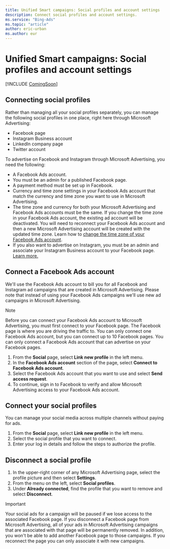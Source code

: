 ```yaml
---
title: Unified Smart campaigns: Social profiles and account settings
description: Connect social profiles and account settings.
ms.service: "Bing-Ads"
ms.topic: "article"
author: eric-urban
ms.author: eur
---
```


# Unified Smart campaigns: Social profiles and account settings

[!INCLUDE [ComingSoon](./includes/ComingSoon.md)]
## Connecting social profiles

Rather than managing all your social profiles separately, you can manage the following social profiles in one place, right here through Microsoft Advertising:

- Facebook page
- Instagram Business account
- LinkedIn company page
- Twitter account

To advertise on Facebook and Instagram through Microsoft Advertising, you need the following:

- A Facebook Ads account.
- You must be an admin for a published Facebook page.
- A payment method must be set up in Facebook.
- Currency and time zone settings in your Facebook Ads account that match the currency and time zone you want to use in Microsoft Advertising.
- The time zone and currency for both your Microsoft Advertising and Facebook Ads  accounts must be the same. If you change the time zone in your Facebook Ads account, the existing ad account will be deactivated. You will need to reconnect your Facebook Ads account and then a new Microsoft Advertising account will be created with the updated time zone. Learn how to [change the time zone of your Facebook Ads account](https://go.microsoft.com/fwlink?LinkId=2113516).
- If you also want to advertise on Instagram, you must be an admin and associate your Instagram Business account to your Facebook page. [Learn more.](https://go.microsoft.com/fwlink?LinkId=2110520)

## Connect a Facebook Ads account

We'll use the Facebook Ads account to bill you for all Facebook and Instagram ad campaigns that are created in Microsoft Advertising. Please note that instead of using your Facebook Ads campaigns we'll use new ad campaigns in Microsoft Advertising.

> [!NOTE]
> Before you can connect your Facebook Ads account to Microsoft Advertising, you must first connect to your Facebook page. The Facebook page is where you are driving the traffic to. You can only connect one Facebook Ads account, but you can connect up to 10 Facebook pages. You can only connect a Facebook Ads account that can advertise on your Facebook pages.

1. From the **Social** page, select **Link new profile** in the left menu.
1. In the **Facebook Ads account** section of the page, select **Connect to Facebook Ads account**.
1. Select the Facebook Ads account that you want to use and select **Send access request**.
1. To continue, sign in to Facebook to verify and allow Microsoft Advertising access to your Facebook Ads account.

## Connect your social profiles

You can manage your social media across multiple channels without paying for ads.

1. From the **Social** page, select **Link new profile** in the left menu.
1. Select the social profile that you want to connect.
1. Enter your log in details and follow the steps to authorize the profile.

## Disconnect a social profile

1. In the upper-right corner of any Microsoft Advertising page, select the profile picture and then select **Settings**.
1. From the menu on the left, select **Social profiles**.
1. Under **Already connected**, find the profile that you want to remove and select **Disconnect**.

> [!IMPORTANT]
> Your social ads for a campaign will be paused if we lose access to the associated Facebook page.
> If you disconnect a Facebook page from Microsoft Advertising, all of your ads in Microsoft Advertising campaigns that are associated with that page will be permanently removed. In addition, you won't be able to add another Facebook page to those campaigns. If you reconnect the page you can only associate it with new campaigns.


